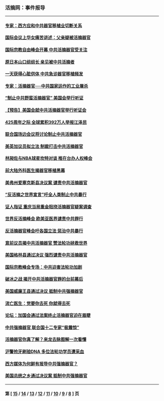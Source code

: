 ### 活摘网：事件报导
---
#### [专家：西方应和中共器官移植业切断关系](../../pages/nf5877/n13772828.md?08100430) 
#### [国际会议上华女痛苦讲述：父亲疑被活摘器官](../../pages/nf5877/n13771583.md?08100430) 
#### [国际宗教自由峰会开幕 中共活摘器官受关注](../../pages/nf5877/n13769995.md?08100430) 
#### [原日本山口组组长 亲见被中共活摘者](../../pages/nf5877/n13767360.md?08100430) 
#### [一天获得心脏供体 中共急诊器官移植频发](../../pages/nf5877/n13764689.md?08100430) 
#### [专家：活摘器官──中共国家运作的工业屠杀](../../pages/nf5877/n13761178.md?08100430) 
#### [“制止中共野蛮活摘器官” 美国会举行听证](../../pages/nf5877/n13735831.md?08100430) 
#### [【预告】美国会就中共活摘器官举行听证会](../../pages/nf5877/n13732843.md?08100430) 
#### [425周年之际 全球累积392万人举报江泽民](../../pages/nf5877/n13719232.md?08100430) 
#### [联合国场边会议将讨论制止中共活摘器官](../../pages/nf5877/n13656361.md?08100430) 
#### [美英加议员拟立法 制裁打击中共活摘器官](../../pages/nf5877/n13430251.md?08100430) 
#### [林昶佐与NBA球星坎特对谈 推在台办人权峰会](../../pages/nf5877/n13414467.md?08100430) 
#### [前大陆外科医生揭器官移植黑幕](../../pages/nf5877/n13401416.md?08100430) 
#### [美弗州爱塞克斯县决议案 谴责中共活摘器官](../../pages/nf5877/n13320919.md?08100430) 
#### [“反活摘之世界宣言”吁全人类制止中共暴行](../../pages/nf5877/n13259730.md?08100430) 
#### [证人指证 重庆当局重金阻挠活摘器官疑案调查](../../pages/nf5877/n13259127.md?08100430) 
#### [世界反活摘峰会 欧美亚医界谴责中共罪行](../../pages/nf5877/n13253550.md?08100430) 
#### [反活摘器官峰会吁各国立法 惩治中共暴行](../../pages/nf5877/n13245052.md?08100430) 
#### [意前议员揭中共活摘器官 赞法轮功拯救世界](../../pages/nf5877/n13203445.md?08100430) 
#### [美国格林县通过决议 强烈谴责中共活摘器官](../../pages/nf5877/n13119367.md?08100430) 
#### [国际宗教峰会专场：中共迫害法轮功加剧](../../pages/nf5877/n13088279.md?08100430) 
#### [破冰之战 揭开中共活摘器官罪的台前幕后](../../pages/nf5877/n13082457.md?08100430) 
#### [美国威廉王县通过决议 抵制中共强摘器官](../../pages/nf5877/n13056521.md?08100430) 
#### [流亡医生：党要你去死 你就得去死](../../pages/nf5877/n13052835.md?08100430) 
#### [论坛：加国会通过法案终止活摘器官迫在眉睫](../../pages/nf5877/n13029839.md?08100430) 
#### [中共强摘器官 联合国十二专家“极震惊”](../../pages/nf5877/n13024313.md?08100430) 
#### [活摘器官你真了解？来龙去脉图解一次看懂](../../pages/nf5877/n13013820.md?08100430) 
#### [沪警抢牙刷验DNA 多位法轮功学员遭采血](../../pages/nf5877/n12969218.md?08100430) 
#### [西方媒体为何鲜有报导中共强摘器官？](../../pages/nf5877/n12932034.md?08100430) 
#### [美国总统之乡通过决议案 抵制中共强摘器官](../../pages/nf5877/n12908242.md?08100430) 

---
#### 第 [ [15](./15.md?08100430) / [14](./14.md?08100430) / [13](./13.md?08100430) / [12](./12.md?08100430) / [11](./11.md?08100430) / [10](./10.md?08100430) / [9](./9.md?08100430) / [8](./8.md?08100430) ] 页
